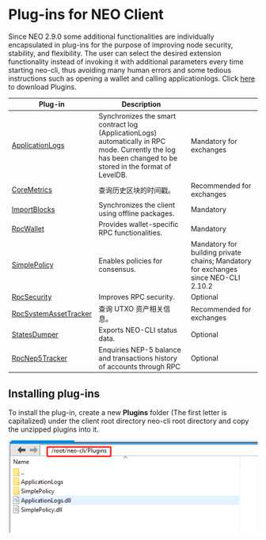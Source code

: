 # Plug-ins for NEO Client

Since NEO 2.9.0 some additional functionalities are individually encapsulated in plug-ins for the purpose of improving node security, stability, and flexibility. The user can select the desired extension functionality instead of invoking it with additional parameters every time starting neo-cli, thus avoiding many human errors and some tedious instructions such as opening a wallet and calling applicationlogs. Click [here](https://github.com/neo-project/neo-plugins/releases) to download Plugins.

| Plug-in                                                      | Description                                                  |                                                              |
| ------------------------------------------------------------ | ------------------------------------------------------------ | ------------------------------------------------------------ |
| [ApplicationLogs](https://github.com/neo-project/neo-plugins/releases/download/v2.10.0/ApplicationLogs.zip) | Synchronizes the smart contract log (ApplicationLogs) automatically in RPC mode. Currently the log has been changed to be stored in the format of LevelDB. | Mandatory for exchanges                                      |
| [CoreMetrics](https://github.com/neo-project/neo-plugins/releases/download/v2.10.2/CoreMetrics.zip) | 查询历史区块的时间戳。                                       | Recommended for exchanges                                    |
| [ImportBlocks](https://github.com/neo-project/neo-plugins/releases/download/v2.10.0/ImportBlocks.zip) | Synchronizes the client using offline packages.              | Mandatory                                                    |
| [RpcWallet](https://github.com/neo-project/neo-plugins/releases/download/v2.10.0/RpcWallet.zip) | Provides wallet-specific RPC functionalities.                | Mandatory                                                    |
| [SimplePolicy](https://github.com/neo-project/neo-plugins/releases/download/v2.10.0/SimplePolicy.zip) | Enables policies for consensus.                              | Mandatory for building private chains; Mandatory for exchanges since NEO-CLI 2.10.2 |
| [RpcSecurity](https://github.com/neo-project/neo-plugins/releases/download/v2.10.0/RpcDisabled.zip) | Improves RPC security.                                       | Optional                                                     |
| [RpcSystemAssetTracker](https://github.com/neo-project/neo-plugins/releases/download/v2.10.2/RpcSystemAssetTracker.zip) | 查询 UTXO 资产相关信息。                                     | Recommended for exchanges                                    |
| [StatesDumper](https://github.com/neo-project/neo-plugins/releases/download/v2.10.0/StatesDumper.zip) | Exports NEO-CLI status data.                                 | Optional                                                     |
| [RpcNep5Tracker](https://github.com/neo-project/neo-plugins/releases/download/v2.10.0/RpcNep5Tracker.zip) | Enquiries NEP-5 balance and transactions history of accounts through RPC | Optional                                                     |

## Installing plug-ins

To install the plug-in, create a new **Plugins** folder (The first letter is capitalized) under the client root directory neo-cli root directory and copy the unzipped plugins into it.

![plugins.png](../../assets/plugins.png)

